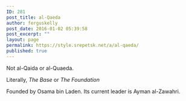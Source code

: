 ```yaml
---
ID: 281
post_title: al-Qaeda
author: ferguskelly
post_date: 2016-01-02 05:39:58
post_excerpt: ""
layout: page
permalink: https://style.srepetsk.net/a/al-qaeda/
published: true
---
```

Not al-Qaida or al-Quaeda.

Literally, <em>The Base</em> or <em>The Foundation</em>

Founded by Osama bin Laden. Its current leader is Ayman al-Zawahri.